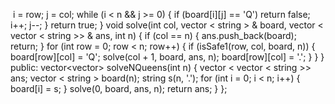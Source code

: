 ​
i = row;
j = col;
while (i < n && j >= 0) {
if (board[i][j] == 'Q')
return false;
i++;
j--;
}
return true;
}
void solve(int col, vector < string > & board, vector < vector < string >> & ans, int n) {
if (col == n) {
ans.push_back(board);
return;
}
for (int row = 0; row < n; row++) {
if (isSafe1(row, col, board, n)) {
board[row][col] = 'Q';
solve(col + 1, board, ans, n);
board[row][col] = '.';
}
}
}
public:
vector<vector<string>> solveNQueens(int n) {
vector < vector < string >> ans;
vector < string > board(n);
string s(n, '.');
for (int i = 0; i < n; i++) {
board[i] = s;
}
solve(0, board, ans, n);
return ans;
}
};
​